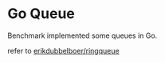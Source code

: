 # Go Queue
Benchmark implemented some queues in Go.

refer to [erikdubbelboer/ringqueue](https://github.com/erikdubbelboer/ringqueue)
